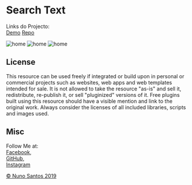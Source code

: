 # Search Text

Links do Projecto:  
[Demo](https://nunosantoswebdesigner.github.io/searchtext)
[Repo](https://github.com/nunosantoswebdesigner/searchtext)


![home](https://github.com/nunosantoswebdesigner/pdfs/blob/gh-pages/images/searchtext_1.png)
![home](https://github.com/nunosantoswebdesigner/pdfs/blob/gh-pages/images/searchtext_2.png)
![home](https://github.com/nunosantoswebdesigner/pdfs/blob/gh-pages/images/searchtext_3.png)


## License
This resource can be used freely if integrated or build upon in personal or commercial projects such as websites, web apps and web templates intended for sale. It is not allowed to take the resource "as-is" and sell it, redistribute, re-publish it, or sell "pluginized" versions of it. Free plugins built using this resource should have a visible mention and link to the original work. Always consider the licenses of all included libraries, scripts and images used.

## Misc

Follow Me at:      
[Facebook](http://www.facebook.com/nunosantoswebdesigner),     
[GitHub](https://github.com/nunosantoswebdesigner),     
[Instagram](https://www.instagram.com/nunosantos_webdesigner)     


[© Nuno Santos 2019](https://www.instagram.com/nunosantos_webdesigner)